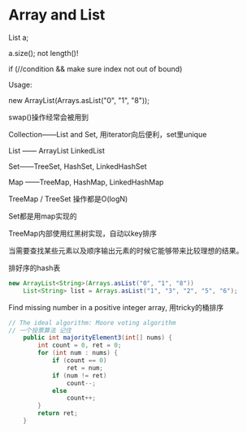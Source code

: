 # Array and List

List a;

a.size();   not length()!

if (//condition && make sure index not out of bound)

Usage:

new ArrayList<String>(Arrays.asList("0", "1", "8"));

swap()操作经常会被用到

Collection——List and Set, 用iterator向后便利，set里unique

List —— ArrayList LinkedList

Set——TreeSet, HashSet, LinkedHashSet

Map ——TreeMap, HashMap, LinkedHashMap



TreeMap / TreeSet 操作都是O(logN)

Set都是用map实现的

TreeMap内部使用红黑树实现，自动以key排序

当需要查找某些元素以及顺序输出元素的时候它能够带来比较理想的结果。

排好序的hash表



```java
new ArrayList<String>(Arrays.asList("0", "1", "8")) 
    List<String> list = Arrays.asList("1", "3", "2", "5", "6");
```



Find missing number in a positive integer array, 用tricky的桶排序

```java
// The ideal algorithm: Moore voting algorithm
// 一个投票算法 记住
    public int majorityElement3(int[] nums) {
        int count = 0, ret = 0;
        for (int num : nums) {
            if (count == 0)
                ret = num;
            if (num != ret)
                count--;
            else
                count++;
        }
        return ret;
    }
```


